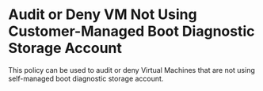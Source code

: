 # Audit or Deny VM Not Using Customer-Managed Boot Diagnostic Storage Account

This policy can be used to audit or deny Virtual Machines that are not using self-managed boot diagnostic storage account.
